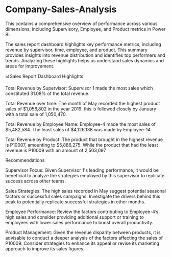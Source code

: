 # Company-Sales-Analysis
This contains a comprehensive overview of performance across various dimensions, including Supervisory, Employee, and Product metrics in Power BI.

The sales report dashboard highlights key performance metrics, including revenue by supervisor, time, employee, and product. This summary provides insights into revenue distribution and identifies top performers and trends. Analyzing these highlights helps us understand sales dynamics and areas for improvement.

📊Sales Report Dashboard Highlights

Total Revenue by Supervisor: Supervisor 1 made the most sales which constituted 31.08% of the total revenue. 

Total Revenue over time: The month of May recorded the highest product sales of $1,056,802 in the year 2019. this is followed closely by January with a total sale of 1,050,470.

Total Revenue by Employee Name: Employee-4 made the most sales of $5,482,584. The least sales of $4,126,138 was made by Employee-14.

Total Revenue by Product: The product that brought in the highest revenue is P10007, amounting to $5,886,275. While the product that had the least revenue is P10009 with an amount of 2,503,097

Recommendations

Supervisor Focus: Given Supervisor 1's leading performance, it would be beneficial to analyze the strategies employed by this supervisor to replicate success across other teams.

Sales Strategies: The high sales recorded in May suggest potential seasonal factors or successful sales campaigns. Investigate the drivers behind this peak to potentially replicate successful strategies in other months.

Employee Performance: Review the factors contributing to Employee-4’s high sales and consider providing additional support or training to employees with lower sales performance to boost overall productivity.

Product Management: Given the revenue disparity between products, it is advisable to conduct a deeper analysis of the factors affecting the sales of P10009. Consider strategies to enhance its appeal or revise its marketing approach to improve its sales figures.
